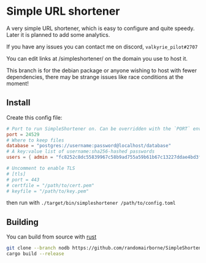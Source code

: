 # Simple URL shortener

A very simple URL shortener, which is easy to configure and quite speedy.
Later it is planned to add some analytics.

If you have any issues you can contact me on discord, `valkyrie_pilot#2707`

You can edit links at /simpleshortener/ on the domain you use to host it.

This branch is for the debian package or anyone wishing to host with fewer dependencies, there may be strange issues like race conditions at the moment!

## Install
Create this config file:
```toml
# Port to run SimpleShortener on. Can be overridden with the `PORT` environment variable.
port = 24529
# Where to keep files
database = "postgres://username:password@localhost/database"
# A key:value list of username:sha256-hashed passwords
users = { admin = "fc8252c8dc55839967c58b9ad755a59b61b67c13227ddae4bd3f78a38bf394f7" }

# Uncomment to enable TLS
# [tls]
# port = 443
# certfile = "/path/to/cert.pem"
# keyfile = "/path/to/key.pem"
```

then run with `./target/bin/simpleshortener /path/to/config.toml`


## Building
You can build from source with [rust](https://rust-lang.org)
```bash
git clone --branch nodb https://github.com/randomairborne/SimpleShortener.git
cargo build --release
```